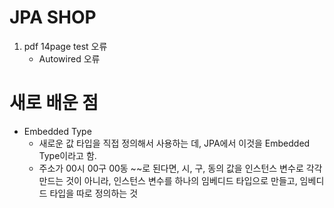 # JPA SHOP

1. pdf 14page test 오류
    * Autowired 오류




# 새로 배운 점
* Embedded Type
  * 새로운 값 타입을 직접 정의해서 사용하는 데, JPA에서 이것을 Embedded Type이라고 함.
  * 주소가 00시 00구 00동 ~~로 된다면, 시, 구, 동의 값을 인스턴스 변수로 각각 만드는 것이 아니라, 인스턴스 변수를 하나의 임베디드 타입으로 만들고, 임베디드 타입을 따로 정의하는 것

